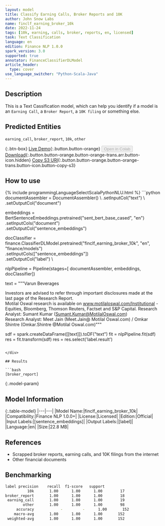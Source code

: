 ```yaml
---
layout: model
title: Classify Earning Calls, Broker Reports and 10K
author: John Snow Labs
name: finclf_earning_broker_10k
date: 2022-11-24
tags: [10k, earning, calls, broker, reports, en, licensed]
task: Text Classification
language: en
edition: Finance NLP 1.0.0
spark_version: 3.0
supported: true
annotator: FinanceClassifierDLModel
article_header:
  type: cover
use_language_switcher: "Python-Scala-Java"
---
```


## Description

This is a Text Cassification model, which can help you identify if a model is an `Earning Call`, a `Broker Report`, a `10K filing` or something else.

## Predicted Entities

`earning_call`, `broker_report`, `10k`, `other`

{:.btn-box}
[Live Demo](https://demo.johnsnowlabs.com/finance/FINCLF_EARNING_BROKER_10K/){:.button.button-orange}
<button class="button button-orange" disabled>Open in Colab</button>
[Download](https://s3.amazonaws.com/auxdata.johnsnowlabs.com/finance/models/finclf_earning_broker_10k_en_1.0.0_3.0_1669296495349.zip){:.button.button-orange.button-orange-trans.arr.button-icon.hidden}
[Copy S3 URI](s3://auxdata.johnsnowlabs.com/finance/models/finclf_earning_broker_10k_en_1.0.0_3.0_1669296495349.zip){:.button.button-orange.button-orange-trans.button-icon.button-copy-s3}

## How to use



<div class="tabs-box" markdown="1">
{% include programmingLanguageSelectScalaPythonNLU.html %}
```python
documentAssembler = DocumentAssembler() \
  .setInputCol("text") \
  .setOutputCol("document")

embeddings = BertSentenceEmbeddings.pretrained("sent_bert_base_cased", "en") \
  .setInputCols("document") \
  .setOutputCol("sentence_embeddings")

docClassifier = finance.ClassifierDLModel.pretrained("finclf_earning_broker_10k", "en", "finance/models")\
    .setInputCols(["sentence_embeddings"])\
    .setOutputCol("label") \

nlpPipeline = Pipeline(stages=[
    documentAssembler, 
    embeddings,
    docClassifier])

text = """Varun Beverages  
 
 
Investors are advised to refer through important disclosures made at the last page of the Research Report.  
Motilal Oswal research is available on www.motilaloswal.com/Institutional -Equities, Bloomberg, Thomson Reuters, Factset and S&P Capital.  Research Analyst: Sumant Kumar (Sumant.Kumar@MotilalOswal.com)         
Research Analyst: Meet  Jain (Meet.Jain@ Motilal Oswal.com)  / Omkar Shintre  (Omkar.Shintre @Motilal Oswal.com)"""

sdf = spark.createDataFrame([[text]]).toDF("text")
fit = nlpPipeline.fit(sdf)
res = fit.transform(sdf)
res = res.select('label.result')
```

</div>

## Results

```bash
[broker_report]
```

{:.model-param}
## Model Information

{:.table-model}
|---|---|
|Model Name:|finclf_earning_broker_10k|
|Compatibility:|Finance NLP 1.0.0+|
|License:|Licensed|
|Edition:|Official|
|Input Labels:|[sentence_embeddings]|
|Output Labels:|[label]|
|Language:|en|
|Size:|22.8 MB|

## References

- Scrapped broker reports, earning calls, and 10K filings from the internet
- Other financial documents

## Benchmarking

```bash
label precision    recall  f1-score   support
          10k       1.00      1.00      1.00        17
broker_report       1.00      1.00      1.00        18
 earning_call       1.00      1.00      1.00        19
        other       1.00      1.00      1.00        98
     accuracy            -         -      1.00       152
    macro-avg       1.00      1.00      1.00       152
 weighted-avg       1.00      1.00      1.00       152
```
